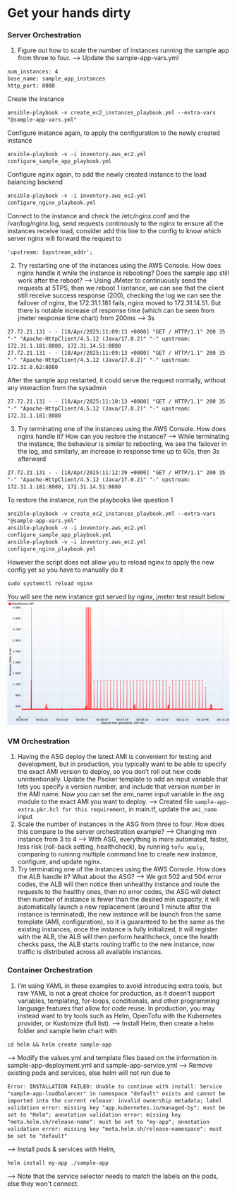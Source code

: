 # Get your hands dirty
### Server Orchestration
1. Figure out how to scale the number of instances running the sample app from three to four.
--> Update the sample-app-vars.yml
```
num_instances: 4
base_name: sample_app_instances
http_port: 8080
```
Create the instance
```
ansible-playbook -v create_ec2_instances_playbook.yml --extra-vars "@sample-app-vars.yml"
```
Configure instance again, to apply the configuration to the newly created instance
```
ansible-playbook -v -i inventory.aws_ec2.yml configure_sample_app_playbook.yml
```
Configure nginx again, to add the newly created instance to the load balancing backend
```
ansible-playbook -v -i inventory.aws_ec2.yml configure_nginx_playbook.yml
```
Connect to the instance and check the /etc/nginx.conf and the /var/log/nginx.log, send requests continously to the nginx to ensure all the instances receive load, consider add this line to the config to know which server nginx will forward the request to
```
'upstream: $upstream_addr';
```
2. Try restarting one of the instances using the AWS Console. How does nginx handle it while the instance is rebooting? Does the sample app still work after the reboot?
--> Using JMeter to continuously send the requests at 5TPS, then we reboot 1 isntance, we can see that the client still receive success response (200), checking the log we can see the failover of nginx, the 172.31.1.181 fails, nginx moved to 172.31.14.51. But there is notable increase of response time (which can be seen from jmeter response time chart) from 200ms --> 3s
```
27.72.21.131 - - [18/Apr/2025:11:09:13 +0000] "GET / HTTP/1.1" 200 35 "-" "Apache-HttpClient/4.5.12 (Java/17.0.2)" "-" upstream: 172.31.1.181:8080, 172.31.14.51:8080
27.72.21.131 - - [18/Apr/2025:11:09:13 +0000] "GET / HTTP/1.1" 200 35 "-" "Apache-HttpClient/4.5.12 (Java/17.0.2)" "-" upstream: 172.31.8.62:8080
```
After the sample app restarted, it could serve the request normally, without any interaction from the sysadmin
```
27.72.21.131 - - [18/Apr/2025:11:10:13 +0000] "GET / HTTP/1.1" 200 35 "-" "Apache-HttpClient/4.5.12 (Java/17.0.2)" "-" upstream: 172.31.1.181:8080
```
3. Try terminating one of the instances using the AWS Console. How does nginx handle it? How can you restore the instance?
--> While terminating the instance, the behaviour is similar to rebooting, we see the failover in the log, and similarly, an increase in response time up to 60s, then 3s afterward
```
27.72.21.131 - - [18/Apr/2025:11:12:39 +0000] "GET / HTTP/1.1" 200 35 "-" "Apache-HttpClient/4.5.12 (Java/17.0.2)" "-" upstream: 172.31.1.181:8080, 172.31.14.51:8080
```
To restore the instance, run the playbooks like question 1
```
ansible-playbook -v create_ec2_instances_playbook.yml --extra-vars "@sample-app-vars.yml"
ansible-playbook -v -i inventory.aws_ec2.yml configure_sample_app_playbook.yml
ansible-playbook -v -i inventory.aws_ec2.yml configure_nginx_playbook.yml
```
However the script does not allow you to reload nginx to apply the new config yet so you have to manually do it
```
sudo systemctl reload nginx
```
You will see the new instance got served by nginx, jmeter test result below
![result](nginx-jmeter.png "Title")
### VM Orchestration
1. Having the ASG deploy the latest AMI is convenient for testing and development, but in production, you typically want to be able to specify the exact AMI version to deploy, so you don’t roll out new code unintentionally. Update the Packer template to add an input variable that lets you specify a version number, and include that version number in the AMI name. Now you can set the ami_name input variable in the asg module to the exact AMI you want to deploy.
--> Created file `sample-app-extra.pkr.hcl for this requirement`, in main.tf, update the `ami_name` input
2. Scale the number of instances in the ASG from three to four. How does this compare to the server orchestration example?
--> Changing min instance from 3 to 4
--> With ASG, everything is more automated, faster, less risk (roll-back setting, healthcheck), by running `tofu apply`, comparing to runinng multiple command line to create new instance, configure, and update nginx.
3. Try terminating one of the instances using the AWS Console. How does the ALB handle it? What about the ASG?
--> We got 502 and 504 error codes, the ALB will then notice then unhealthy instance and route the requests to the healthy ones, then no error codes, the ASG will detect then number of instance is fewer than the desired min capacity, it will automatically launch a new replacement (around 1 minute after the instance is terminated), the new instance will be launch fron the same template (AMI, configuration), so it is guaranteed to be the same as the existing instances, once the instance is fully initialized, it will register with the ALB, the ALB will then perform healthcheck, once the health checks pass, the ALB starts routing traffic to the new instance, now traffic is distributed across all available instances.
### Container Orchestration
1. I’m using YAML in these examples to avoid introducing extra tools, but raw YAML is not a great choice for production, as it doesn’t support variables, templating, for-loops, conditionals, and other programming language features that allow for code reuse. In production, you may instead want to try tools such as Helm, OpenTofu with the Kubernetes provider, or Kustomize (full list).
--> Install Helm, then create a helm folder and sample helm chart with
```
cd helm && helm create sample-app
```
--> Modify the values.yml and template files based on the information in sample-app-deployment.yml and sample-app-service.yml
--> Remove existing pods and services, else helm will not run due to
```
Error: INSTALLATION FAILED: Unable to continue with install: Service "sample-app-loadbalancer" in namespace "default" exists and cannot be imported into the current release: invalid ownership metadata; label validation error: missing key "app.kubernetes.io/managed-by": must be set to "Helm"; annotation validation error: missing key "meta.helm.sh/release-name": must be set to "my-app"; annotation validation error: missing key "meta.helm.sh/release-namespace": must be set to "default"
```
--> Install pods & services with Helm, 
```
helm install my-app ./sample-app
```
--> Note that the service selector needs to match the labels on the pods, else they won't connect.